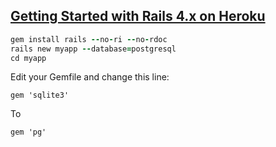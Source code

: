 [Getting Started with Rails 4.x on Heroku](https://devcenter.heroku.com/articles/getting-started-with-rails4)
---
```ruby
gem install rails --no-ri --no-rdoc
rails new myapp --database=postgresql
cd myapp
```
Edit your Gemfile and change this line:
```
gem 'sqlite3'
```
To
```
gem 'pg'
```
